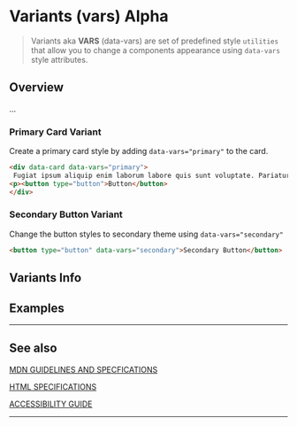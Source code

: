 # Variants (vars) <span role="note" aria-label="status">Alpha</span>

> Variants aka **VARS** (data-vars) are set of predefined style `utilities` that allow you to change a components appearance using `data-vars` style attributes.

## Overview

...
### Primary Card Variant

Create a primary card style by adding `data-vars="primary"` to the card.

```html preview
<div data-card data-vars="primary">
 Fugiat ipsum aliquip enim laborum labore quis sunt voluptate. Pariatur ipsum tempor adipisicing fugiat laborum. Dolore do ad id Lorem ad eiusmod exercitation excepteur et tempor. Nulla aute nisi cupidatat irure sit non culpa tempor Lorem reprehenderit. Sint qui nisi aliquip duis labore duis esse dolore consectetur dolore non adipisicing. Exercitation non id anim cupidatat anim tempor nulla nulla duis sit.
<p><button type="button">Button</button>
</div>
```

### Secondary Button Variant

Change the button styles to secondary theme using `data-vars="secondary"`

```html preview
<button type="button" data-vars="secondary">Secondary Button</button>

```

## Variants Info

## Examples

----

## See also

[MDN GUIDELINES AND SPECFICATIONS](https: ':_target="_blank"')

[HTML SPECIFICATIONS](https:// ':_target="_blank"')

[ACCESSIBILITY GUIDE](https://, ':_target="_blank"')

----
